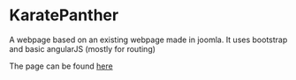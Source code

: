 # KaratePanther

A webpage based on an existing webpage made in joomla.
It uses bootstrap and basic angularJS (mostly for routing)

The page can be found [here](http://panther.si/#/)
